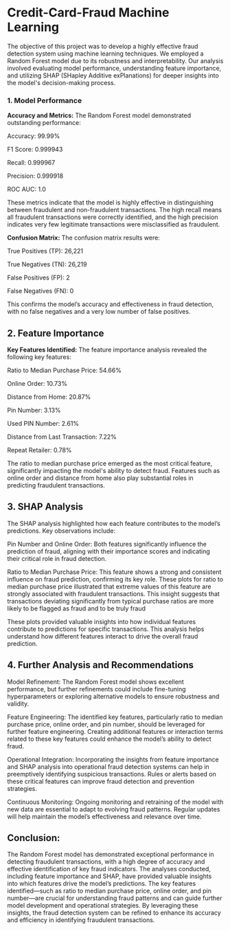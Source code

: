 # Credit-Card-Fraud Machine Learning
The objective of this project was to develop a highly effective fraud detection system using machine learning techniques. We employed a Random Forest model due to its robustness and interpretability. Our analysis involved evaluating model performance, understanding feature importance, and utilizing SHAP (SHapley Additive exPlanations) for deeper insights into the model's decision-making process.

### **1. Model Performance**

**Accuracy and Metrics:** The Random Forest model demonstrated outstanding performance:

Accuracy: 99.99%

F1 Score: 0.999943

Recall: 0.999967

Precision: 0.999918

ROC AUC: 1.0

These metrics indicate that the model is highly effective in distinguishing between fraudulent and non-fraudulent transactions. The high recall means all fraudulent transactions were correctly identified, and the high precision indicates very few legitimate transactions were misclassified as fraudulent.

**Confusion Matrix:** The confusion matrix results were:

True Positives (TP): 26,221

True Negatives (TN): 26,219

False Positives (FP): 2

False Negatives (FN): 0

This confirms the model’s accuracy and effectiveness in fraud detection, with no false negatives and a very low number of false positives.

## **2. Feature Importance**

**Key Features Identified:** The feature importance analysis revealed the following key features:

Ratio to Median Purchase Price: 54.66%

Online Order: 10.73%

Distance from Home: 20.87%

Pin Number: 3.13%

Used PIN Number: 2.61%

Distance from Last Transaction: 7.22%

Repeat Retailer: 0.78%

The ratio to median purchase price emerged as the most critical feature, significantly impacting the model's ability to detect fraud. Features such as online order and distance from home also play substantial roles in predicting fraudulent transactions.

## **3. SHAP Analysis**

The SHAP analysis highlighted how each feature contributes to the model’s predictions. Key observations include:

Pin Number and Online Order: Both features significantly influence the prediction of fraud, aligning with their importance scores and indicating their critical role in fraud detection.

Ratio to Median Purchase Price: This feature shows a strong and consistent influence on fraud prediction, confirming its key role.
These plots for ratio to median purchase price illustrated that extreme values of this feature are strongly associated with fraudulent transactions. This insight suggests that transactions deviating significantly from typical purchase ratios are more likely to be flagged as fraud and to be truly fraud
 
These plots provided valuable insights into how individual features contribute to predictions for specific transactions. This analysis helps understand how different features interact to drive the overall fraud prediction.

## **4. Further Analysis and Recommendations**

Model Refinement: The Random Forest model shows excellent performance, but further refinements could include fine-tuning hyperparameters or exploring alternative models to ensure robustness and validity.

Feature Engineering: The identified key features, particularly ratio to median purchase price, online order, and pin number, should be leveraged for further feature engineering. Creating additional features or interaction terms related to these key features could enhance the model’s ability to detect fraud.

Operational Integration: Incorporating the insights from feature importance and SHAP analysis into operational fraud detection systems can help in preemptively identifying suspicious transactions. Rules or alerts based on these critical features can improve fraud detection and prevention strategies.

Continuous Monitoring: Ongoing monitoring and retraining of the model with new data are essential to adapt to evolving fraud patterns. Regular updates will help maintain the model’s effectiveness and relevance over time.

## **Conclusion:**

The Random Forest model has demonstrated exceptional performance in detecting fraudulent transactions, with a high degree of accuracy and effective identification of key fraud indicators. The analyses conducted, including feature importance and SHAP, have provided valuable insights into which features drive the model’s predictions. The key features identified—such as ratio to median purchase price, online order, and pin number—are crucial for understanding fraud patterns and can guide further model development and operational strategies. By leveraging these insights, the fraud detection system can be refined to enhance its accuracy and efficiency in identifying fraudulent transactions.
